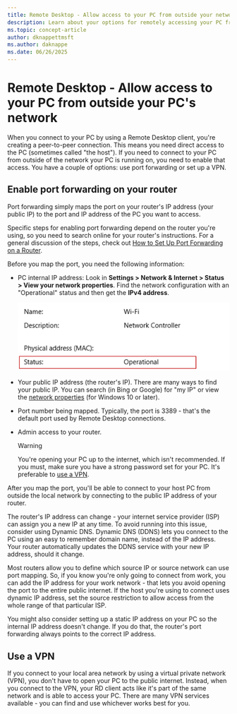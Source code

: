 ```yaml
---
title: Remote Desktop - Allow access to your PC from outside your network
description: Learn about your options for remotely accessing your PC from outside the PC's network.
ms.topic: concept-article
author: dknappettmsft
ms.author: daknappe
ms.date: 06/26/2025
---
```

# Remote Desktop - Allow access to your PC from outside your PC's network

When you connect to your PC by using a Remote Desktop client, you're creating a peer-to-peer connection. This means you need direct access to the PC (sometimes called "the host"). If you need to connect to your PC from outside of the network your PC is running on, you need to enable that access. You have a couple of options: use port forwarding or set up a VPN.

## Enable port forwarding on your router

Port forwarding simply maps the port on your router's IP address (your public IP) to the port and IP address of the PC you want to access.

Specific steps for enabling port forwarding depend on the router you're using, so you need to search online for your router's instructions. For a general discussion of the steps, check out [How to Set Up Port Forwarding on a Router](https://www.wikihow.com/Set-Up-Port-Forwarding-on-a-Router).

Before you map the port, you need the following information:

- PC internal IP address: Look in **Settings > Network & Internet > Status > View your network properties**. Find the network configuration with an "Operational" status and then get the **IPv4 address**.

   ![Operational network configuration](../media/rdclient-operational-network.png)

- Your public IP address (the router's IP). There are many ways to find your public IP. You can search (in Bing or Google) for "my IP" or view the [network properties](https://support.microsoft.com/en-us/windows/essential-network-settings-and-tasks-in-windows-f21a9bbc-c582-55cd-35e0-73431160a1b9) (for Windows 10 or later).
- Port number being mapped. Typically, the port is 3389 - that's the default port used by Remote Desktop connections.
- Admin access to your router.

   >[!WARNING]
   > You're opening your PC up to the internet, which isn't recommended. If you must, make sure you have a strong password set for your PC. It's preferable to [use a VPN](#use-a-vpn).

After you map the port, you'll be able to connect to your host PC from outside the local network by connecting to the public IP address of your router.

The router's IP address can change - your internet service provider (ISP) can assign you a new IP at any time. To avoid running into this issue, consider using Dynamic DNS. Dynamic DNS (DDNS) lets you connect to the PC using an easy to remember domain name, instead of the IP address. Your router automatically updates the DDNS service with your new IP address, should it change.

Most routers allow you to define which source IP or source network can use port mapping. So, if you know you're only going to connect from work, you can add the IP address for your work network - that lets you avoid opening the port to the entire public internet. If the host you're using to connect uses dynamic IP address, set the source restriction to allow access from the whole range of that particular ISP.

You might also consider setting up a static IP address on your PC so the internal IP address doesn't change. If you do that, the router's port forwarding always points to the correct IP address.

## Use a VPN

If you connect to your local area network by using a virtual private network (VPN), you don't have to open your PC to the public internet. Instead, when you connect to the VPN, your RD client acts like it's part of the same network and is able to access your PC. There are many VPN services available - you can find and use whichever works best for you.
